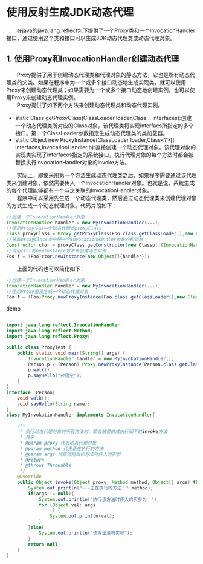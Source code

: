 # 使用反射生成JDK动态代理
&emsp;&emsp;在java的java.lang.reflect包下提供了一个Proxy类和一个InvocationHandler接口，通过使用这个类和接口可以生成JDK动态代理类或动态代理对象。  
## 1. 使用Proxy和InvocationHandler创建动态代理
&emsp;&emsp;Proxy提供了用于创建动态代理类和代理对象的静态方法，它也是所有动态代理类的父类。如果在程序中为一个或多个接口动态地生成实现类，就可以使用Proxy来创建动态代理类；如果需要为一个或多个接口动态地创建实例，也可以使用Proxy来创建动态代理实例。  
&emsp;&emsp;Proxy提供了如下两个方法来创建动态代理类和动态代理实例。
- static Class<?> getProxyClass(ClassLoader loader,Class<?> .. interfaces):创建一个动态代理类所对应的Class对象，该代理类将实现interfacs所指定的多个接口。第一个ClassLoader参数指定生成动态代理类的类加载器。  
- static Object new ProxyInstance(ClassLoader loader,Class<?>[] interfaces,InvocationHandler h):直接创建一个动态代理对象，该代理对象的实现类实现了interfaces指定的系统接口，执行代理对象的每个方法时都会被替换执行InvocationHandler对象的invoke方法。  

&emsp;&emsp;实际上，即使采用第一个方法生成动态代理类之后，如果程序需要通过该代理类来创建对象，依然需要传入一个InvocationHandler对象。也就是说，系统生成的每个代理能够都有一个与之关联的InvocationHandler对象。  
&emsp;&emsp;程序中可以采用先生成一个动态代理类，然后通过动态代理类来创建代理对象的方式生成一个动态代理对象。代码片段如下：
```java
//创建一个InvocationHandler对象
InvocationHandler handler = new MyInvocationHandler(...);
//使用Proxy生成一个动态代理类proxyClass
Class proxyClass = Proxy.getProxyClass(Foo.class.getClassLoader(),new Class[]{Foo.class});
//获取proxyClass类中带一个InvocationHandler参数的构造器
Constructor ctor = proxyClass.getConstructor(new Classp[]{InvocationHandler.class });
//调用ctor的newInstance方法来创建动态实例
Foo f = (Foo)ctor.newInstance(new Object[]{handler});
```
&emsp;&emsp;上面的代码也可以简化如下：
```java
//创建一个InvocationHandler对象
InvocationHandler handler = new MyInvocationHandler(...);
//使用Proxy直接生成一个动态代理对象
Foo f = (Foo)Proxy.newProxyInstance(Foo.class.getClassLoader(),new Class[]{Foo.class},handler);
```
demo
```java

import java.lang.reflect.InvocationHandler;
import java.lang.reflect.Method;
import java.lang.reflect.Proxy;

public class ProxyTest {
    public static void main(String[] args) {
        InvocationHandler handler = new MyInvokationHandler();
        Person p = (Person) Proxy.newProxyInstance(Person.class.getClassLoader(),new Class[]{Person.class},handler);
        p.walk();
        p.sayHello("孙悟空");
    }
}
interface  Person{
    void walk();
    void sayHello(String name);
}
class MyInvokationHandler implements InvocationHandler{

    /**
     * 执行动态代理对象的所有方法时，都会被替换成执行如下的invoke方法
     * 其中：
     * @param proxy 代表动态代理对象
     * @param method 代表正在执行的方法
     * @param args 代表调用目标方法时传入的实参
     * @return
     * @throws Throwable
     */
    @Override
    public Object invoke(Object proxy, Method method, Object[] args) throws Throwable {
        System.out.println("---正在执行的方法："+method);
        if(args != null){
            System.out.println("执行该方法时传入的实参为：");
            for (Object val: args
                 ) {
                System.out.println(val);
            }
        }else{
            System.out.println("该方法没有实参");
        }
        return null;
    }
}

```
